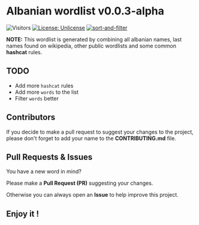 # Albanian wordlist v0.0.3-alpha

![Visitors](https://api.visitorbadge.io/api/visitors?path=https%3A%2F%2Fgithub.com%2Fits0x08%2Falbanian-wordlist&countColor=%232ccce4&style=flat-square)
[![License: Unlicense](https://img.shields.io/badge/license-Unlicense-blue.svg)](http://unlicense.org/)
[![sort-and-filter](https://github.com/its0x08/albanian-wordlist/actions/workflows/sort-and-filter.yml/badge.svg)](https://github.com/its0x08/albanian-wordlist/actions/workflows/sort-and-filter.yml)

**NOTE:** This wordlist is generated by combining all albanian names, last names found on wikipedia, other public wordlists and some common **hashcat** rules.

## TODO

* Add more `hashcat` rules
* Add more `words` to the list
* Filter `words` better

## Contributors

If you decide to make a pull request to suggest your changes to the project, please don't forget to add your name to the **CONTRIBUTING.md** file.

## Pull Requests & Issues
You have a new word in mind?

Please make a **Pull Request (PR)** suggesting your changes.

Otherwise you can always open an __Issue__ to help improve this project.

## Enjoy it !

